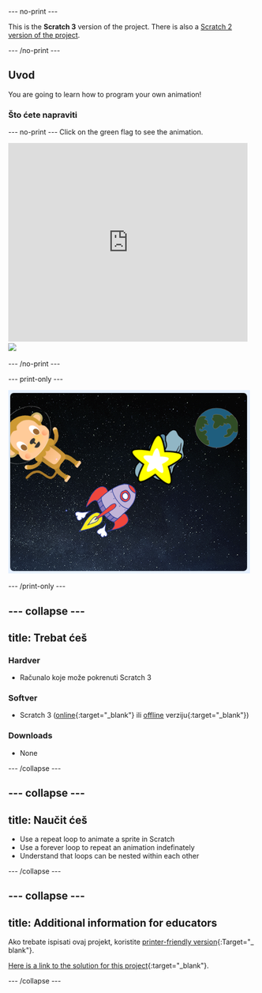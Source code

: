 \--- no-print \---

This is the **Scratch 3** version of the project. There is also a [Scratch 2 version of the project](https://projects.raspberrypi.org/en/projects/lost-in-space-scratch2).

\--- /no-print \---

## Uvod

You are going to learn how to program your own animation!

### Što ćete napraviti

\--- no-print \--- Click on the green flag to see the animation.

<div class="scratch-preview">
  <iframe allowtransparency="true" width="485" height="402" src="https://scratch.mit.edu/projects/embed/276873231/?autostart=false" frameborder="0" scrolling="no"></iframe>
  <img src="images/space-final.png">
</div>

\--- /no-print \---

\--- print-only \---

![Complete project](images/showcase_static.png)

\--- /print-only \---

## \--- collapse \---

## title: Trebat ćeš

### Hardver

- Računalo koje može pokrenuti Scratch 3

### Softver

- Scratch 3 ([online](http://rpf.io/scratchon){:target="_blank"} ili [offline](http://rpf.io/scratchoff) verziju{:target="_blank"})

### Downloads

- None

\--- /collapse \---

## \--- collapse \---

## title: Naučit ćeš

- Use a repeat loop to animate a sprite in Scratch
- Use a forever loop to repeat an animation indefinately
- Understand that loops can be nested within each other

\--- /collapse \---

## \--- collapse \---

## title: Additional information for educators

Ako trebate ispisati ovaj projekt, koristite [printer-friendly version](https://projects.raspberrypi.org/en/projects/lost-in-space/print){:Target="_ blank"}.

[Here is a link to the solution for this project](http://rpf.io/p/en/lost-in-space-get){:target="_blank"}.

\--- /collapse \---